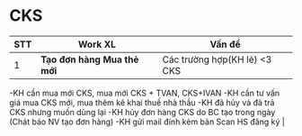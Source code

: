 # CKS
|STT| Work XL | Vấn đề |
|---|---------|--------|
|1|**Tạo đơn hàng Mua thẻ mới**| Các trường hợp(KH lẻ) <3 CKS
  -KH cần mua mới CKS, mua mới CKS + TVAN, CKS+IVAN
  -KH cần tư vấn giá mua CKS mới, mua thêm kê khai thuế nhà thầu
  -KH đã hủy và đã trả CKS nhưng muốn dùng lại
  -KH hủy đơn hàng CKS do BC tạo trong ngày (Chát báo NV tạo đơn hàng)
  -KH gửi mail đính kèm bản Scan HS đăng ký |
